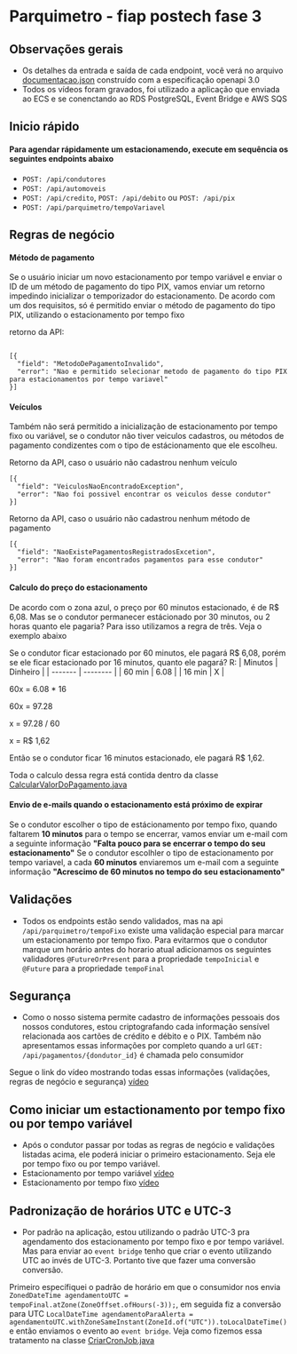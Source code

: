 # Parquimetro - fiap postech fase 3

## Observações gerais
- Os detalhes da entrada e saída de cada endpoint, você verá no arquivo [documentacao.json](https://github.com/JonasBarros1998/techchallange-fase-3/blob/main/src/documentacao.yaml) construído com a especificação openapi 3.0
- Todos os vídeos foram gravados, foi utilizado a aplicação que enviada ao ECS e se conenctando ao RDS PostgreSQL, Event Bridge e AWS SQS

## Inicio rápido
#### Para agendar rápidamente um estacionamendo, execute em sequência os seguintes endpoints abaixo
- `POST: /api/condutores`
- `POST: /api/automoveis`
- `POST: /api/credito`, `POST: /api/debito` ou `POST: /api/pix`
- `POST: /api/parquimetro/tempoVariavel`

## Regras de negócio

#### Método de pagamento
Se o usuário iniciar um novo estacionamento por tempo variável e enviar o ID de um método de pagamento do tipo PIX, vamos enviar um retorno impedindo inicializar o temporizador do estacionamento. De acordo com um dos requisitos, só é permitido enviar o método de pagamento do tipo PIX, utilizando o estacionamento por tempo fixo
  
retorno da API:
````

[{
  "field": "MetodoDePagamentoInvalido",
  "error": "Nao e permitido selecionar metodo de pagamento do tipo PIX para estacionamentos por tempo variavel"
}]
````
#### Veículos
Também não será permitido a inicialização de estacionamento por tempo fixo ou variável, se o condutor não tiver veiculos cadastros, ou métodos de pagamento condizentes com o tipo de estácionamento que ele escolheu.

Retorno da API, caso o usuário não cadastrou nenhum veículo
````
[{
  "field": "VeiculosNaoEncontradoException",
  "error": "Nao foi possivel encontrar os veiculos desse condutor"
}]
````

Retorno da API, caso o usuário não cadastrou nenhum método de pagamento
````
[{
  "field": "NaoExistePagamentosRegistradosExcetion",
  "error": "Nao foram encontrados pagamentos para esse condutor"
}]
````

#### Calculo do preço do estacionamento
De acordo com o zona azul, o preço por 60 minutos estacionado, é de R$ 6,08. Mas se o condutor permanecer estácionado por 30 minutos, ou 2 horas quanto ele pagaria? Para isso utilizamos a regra de três. Veja o exemplo abaixo

Se o condutor ficar estacionado por 60 minutos, ele pagará R$ 6,08, porém se ele ficar estacionado por 16 minutos, quanto ele pagará?
R: 
| Minutos | Dinheiro |
| ------- | -------- |
| 60 min  |   6.08   |
| 16 min  |     X    |

60x = 6.08 * 16

60x = 97.28

x = 97.28 / 60

x = R$ 1,62

Então se o condutor ficar 16 minutos estacionado, ele pagará R$ 1,62. 

Toda o calculo dessa regra está contida dentro da classe [CalcularValorDoPagamento.java](https://github.com/JonasBarros1998/techchallange-fase-3/blob/main/src/main/java/com/postech/parquimetro/dominio/CalcularValorDoPagamento.java)

#### Envio de e-mails quando o estacionamento está próximo de expirar
Se o condutor escolher o tipo de estácionamento por tempo fixo, quando faltarem **10 minutos** para o tempo se encerrar, vamos enviar um e-mail com a seguinte informação **"Falta pouco para se encerrar o tempo do seu estacionamento"**
Se o condutor escolhler o tipo de estacionamento por tempo variavel, a cada **60 minutos** enviaremos um e-mail com a seguinte informação **"Acrescimo de 60 minutos no tempo do seu estacionamento"** 

## Validações
- Todos os endpoints estão sendo validados, mas na api `/api/parquimetro/tempoFixo` existe uma validação especial para marcar um estacionamento por tempo fixo. Para evitarmos que o condutor marque um horário antes do horario atual adicionamos os seguintes validadores
`@FutureOrPresent` para a propriedade `tempoInicial` e `@Future` para a propriedade `tempoFinal`

## Segurança
- Como o nosso sistema permite cadastro de informações pessoais dos nossos condutores, estou criptografando cada informação sensível relacionada aos cartões de crédito e débito e o PIX. Também não apresentamos essas informações por completo quando
a url `GET: /api/pagamentos/{dondutor_id}` é chamada pelo consumidor  

Segue o link do vídeo mostrando todas essas informações (validações, regras de negócio e segurança) [vídeo]()

## Como iniciar um estactionamento por tempo fixo ou por tempo variável
- Após o condutor passar por todas as regras de negócio e validações listadas acima, ele poderá iniciar o primeiro estacionamento. Seja ele por tempo fixo ou por tempo variável.
- Estacionamento por tempo variável [vídeo]()
- Estacionamento por tempo fixo [vídeo]()

## Padronização de horários UTC e UTC-3

- Por padrão na aplicação, estou utilizando o padrão UTC-3 pra agendamento dos estacionamento por tempo fixo e por tempo variável. Mas para enviar ao `event bridge` tenho que criar o evento utilizando UTC ao invés de UTC-3. Portanto tive que fazer
uma conversão conversão.

Primeiro específiquei o padrão de horário em que o consumidor nos envia `ZonedDateTime agendamentoUTC = tempoFinal.atZone(ZoneOffset.ofHours(-3));`, em seguida fiz a conversão para UTC 
`LocalDateTime agendamentoParaAlerta = agendamentoUTC.withZoneSameInstant(ZoneId.of("UTC")).toLocalDateTime()` e então enviamos o evento ao `event bridge`. Veja como fizemos essa tratamento na classe [CriarCronJob.java](https://github.com/JonasBarros1998/techchallange-fase-3/blob/main/src/main/java/com/postech/parquimetro/dominio/CriarCronJob.java)
















